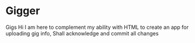 # Gigger
Gigs
Hi
I am here to complement my ability with HTML to create an app for uploading gig info,
Shall acknowledge and commit all changes
